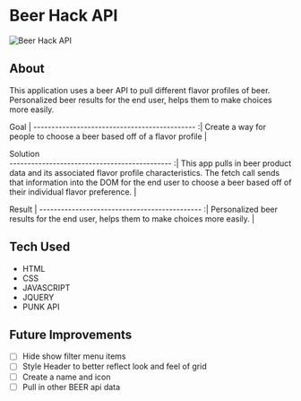 #  Beer Hack API 

![Beer Hack API](https://res.cloudinary.com/dtrbqr2hn/image/upload/v1606161961/beer-app_eok62w.png)
## About
This application uses a beer API to pull different flavor profiles of beer. Personalized beer results for the end user, helps them to make choices more easily.           

Goal                                          | 
--------------------------------------------- :| 
Create a way for people to choose a beer based off of a flavor profile                       | 

Solution                                         
--------------------------------------------- :| 
This app pulls in beer product data and its associated flavor profile characteristics. The fetch call sends that information into the DOM for the end user to choose a beer based off of their individual flavor preference.                                   | 

Result                                        | 
--------------------------------------------- :| 
Personalized beer results for the end user, helps them to make choices more easily.                                       | 

## Tech Used
- HTML
- CSS
- JAVASCRIPT
- JQUERY
- PUNK API
 
## Future Improvements
- [ ] Hide show filter menu items
- [ ] Style Header to better reflect look and feel of grid
- [ ] Create a name and icon
- [ ] Pull in other BEER api data